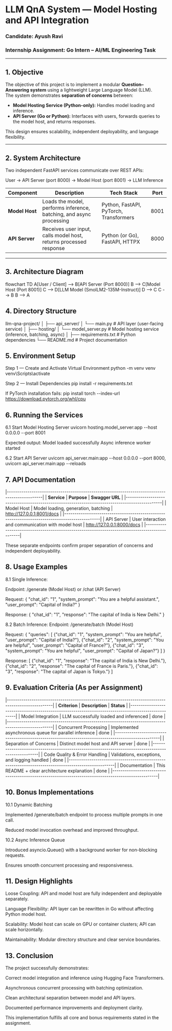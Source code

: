 # LLM QnA System — Model Hosting and API Integration

### Candidate: Ayush Ravi  
### Internship Assignment: Go Intern – AI/ML Engineering Task  

---

## 1. Objective

The objective of this project is to implement a modular **Question–Answering system** using a lightweight Large Language Model (LLM).  
The system demonstrates **separation of concerns** between:

- **Model Hosting Service (Python-only):** Handles model loading and inference.  
- **API Server (Go or Python):** Interfaces with users, forwards queries to the model host, and returns responses.

This design ensures scalability, independent deployability, and language flexibility.

---

## 2. System Architecture

Two independent FastAPI services communicate over REST APIs:

User → API Server (port 8000) → Model Host (port 8001) → LLM Inference


| Component | Description | Tech Stack | Port |
|------------|-------------|------------|------|
| **Model Host** | Loads the model, performs inference, batching, and async processing | Python, FastAPI, PyTorch, Transformers | 8001 |
| **API Server** | Receives user input, calls model host, returns processed response | Python (or Go), FastAPI, HTTPX | 8000 |

---

## 3. Architecture Diagram
flowchart TD
    A[User / Client] --> B[API Server (Port 8000)]
    B --> C[Model Host (Port 8001)]
    C --> D[LLM Model (SmolLM2-135M-Instruct)]
    D --> C
    C --> B
    B --> A

## 4. Directory Structure
llm-qna-project/
│
├── api_server/
│   └── main.py                # API layer (user-facing service)
│
├── hosting/
│   └── model_server.py        # Model hosting service (inference, batching, async)
│
├── requirements.txt           # Python dependencies
└── README.md                  # Project documentation


## 5. Environment Setup
Step 1 — Create and Activate Virtual Environment
python -m venv venv
venv\Scripts\activate

Step 2 — Install Dependencies
pip install -r requirements.txt

If PyTorch installation fails:
pip install torch --index-url https://download.pytorch.org/whl/cpu


## 6. Running the Services
6.1 Start Model Hosting Server
uvicorn hosting.model_server:app --host 0.0.0.0 --port 8001

Expected output:
Model loaded successfully 
Async inference worker started

6.2 Start API Server
uvicorn api_server.main:app --host 0.0.0.0 --port 8000, 
uvicorn api_server.main:app --reloads



## 7. API Documentation
|-----------------------------------------------------------------------------------------------|
| **Service** | **Purpose**                                        | **Swagger URL**            |
|-----------------------------------------------------------------------------------------------|
| Model Host  | Model loading, generation, batching                | http://127.0.0.1:8001/docs |
|-----------------------------------------------------------------------------------------------|
| API Server  | User interaction and communication with model host | http://127.0.0.1:8000/docs |
|-----------------------------------------------------------------------------------------------|

These separate endpoints confirm proper separation of concerns and independent deployability.


## 8. Usage Examples
8.1 Single Inference:

Endpoint: /generate (Model Host) or /chat (API Server)

Request:
{
  "chat_id": "1",
  "system_prompt": "You are a helpful assistant.",
  "user_prompt": "Capital of India?"
}

Response:
{
  "chat_id": "1",
  "response": "The capital of India is New Delhi."
}

8.2 Batch Inference:
Endpoint: /generate/batch (Model Host)

Request:
{
  "queries": [
    {"chat_id": "1", "system_prompt": "You are helpful", "user_prompt": "Capital of India?"},
    {"chat_id": "2", "system_prompt": "You are helpful", "user_prompt": "Capital of France?"},
    {"chat_id": "3", "system_prompt": "You are helpful", "user_prompt": "Capital of Japan?"}
  ]
}

Response:
[
  {"chat_id": "1", "response": "The capital of India is New Delhi."},
  {"chat_id": "2", "response": "The capital of France is Paris."},
  {"chat_id": "3", "response": "The capital of Japan is Tokyo."}
]


## 9. Evaluation Criteria (As per Assignment)
|----------------------------------------------------------------------------------------------------|
| **Criterion**                 | **Description**                                       | **Status** |
|----------------------------------------------------------------------------------------------------|
| Model Integration             | LLM successfully loaded and inferenced                | done       |
|----------------------------------------------------------------------------------------------------|
| Concurrent Processing         | Implemented asynchronous queue for parallel inference | done       |
|----------------------------------------------------------------------------------------------------|
| Separation of Concerns        | Distinct model host and API server                    | done       |
|----------------------------------------------------------------------------------------------------|
| Code Quality & Error Handling | Validations, exceptions, and logging handled          | done       |
|----------------------------------------------------------------------------------------------------|
| Documentation                 | This README + clear architecture explanation          | done       |
|----------------------------------------------------------------------------------------------------|


## 10. Bonus Implementations
10.1 Dynamic Batching

Implemented /generate/batch endpoint to process multiple prompts in one call.

Reduced model invocation overhead and improved throughput.

10.2 Async Inference Queue

Introduced asyncio.Queue() with a background worker for non-blocking requests.

Ensures smooth concurrent processing and responsiveness.


## 11. Design Highlights

Loose Coupling: API and model host are fully independent and deployable separately.

Language Flexibility: API layer can be rewritten in Go without affecting Python model host.

Scalability: Model host can scale on GPU or container clusters; API can scale horizontally.

Maintainability: Modular directory structure and clear service boundaries.


## 13. Conclusion

The project successfully demonstrates:

Correct model integration and inference using Hugging Face Transformers.

Asynchronous concurrent processing with batching optimization.

Clean architectural separation between model and API layers.

Documented performance improvements and deployment clarity.

This implementation fulfills all core and bonus requirements stated in the assignment.